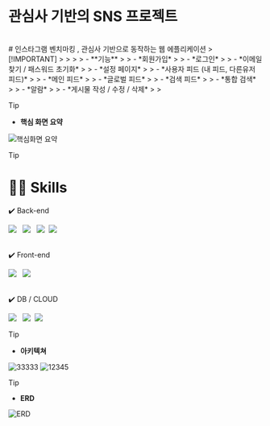# 관심사 기반의 SNS 프로젝트
<br>
# 인스타그램 벤치마킹 , 관심사 기반으로 동작하는 웹 에플리케이션
> [!IMPORTANT]
>
> 
>
> - **기능**
>
>   - *회원가입* 
>
>   - *로그인*
>
>   - *이메일찾기 / 패스워드 초기화*
>
>   - *설정 페이지*
>
>   - *사용자 피드 (내 피드, 다른유저 피드)*
>
>   - *메인 피드*
>
>   - *글로벌 피드*
>
>   - *검색 피드*
>
>   - *통합 검색* 
>
>   - *알람*
>
>   - *게시물 작성 / 수정 / 삭제*
>
>      






> [!TIP]
>
> - **핵심 화면 요약** 
>
> 
>![핵심화면 요약 ](https://github.com/user-attachments/assets/5642d190-ae05-4548-9510-52fc79bbdf08)







> [!TIP]
>
>  # 🧑‍💻 Skills
>
>
>
>
>
>    ✔️ Back-end
> 
>   
> <div>
>       <span><img src="https://img.shields.io/badge/springboot-6DB33F?style=for-the-badge&logo=springboot&logoColor=white"></span> &nbsp
>       <span><img src="https://img.shields.io/badge/JWT-black?style=for-the-badge&logo=JSON%20web%20tokens"></span> &nbsp
>       <span> <img src="https://img.shields.io/badge/Spring Security-6DB33F?style=for-the-badge&logo=Spring Security&logoColor=white"></span>&nbsp
>       <span> <img src="https://img.shields.io/badge/MyBatis-DC382D?style=for-the-badge&logo=mybatis&logoColor=white"></span>   
>      </div>
>
><br>
>
>
>
>    ✔️ Front-end
><div>  <span><img src="https://img.shields.io/badge/vuejs-%2335495e.svg?style=for-the-badge&logo=vuedotjs&logoColor=%234FC08D"></span> &nbsp    
>      <span><img src="https://img.shields.io/badge/Vuetify-1867C0?style=for-the-badge&logo=vuetify&logoColor=AEDDFF"></span>
> </div>   
>     
><br>
>
>
>    ✔️ DB / CLOUD
>
>
>
> <div>  <span><img src="https://img.shields.io/badge/MySQL-4479A1?style=for-the-badge&logo=MySQL&logoColor=white"></span> &nbsp
>   <span><img src="https://img.shields.io/badge/Amazon%20S3-569A31?style=for-the-badge&logo=Amazon%20S3&logoColor=white"></span>&nbsp
>  <span><img src="https://img.shields.io/badge/Amazon_RDS-527FFF?style=for-the-badge&logo=amazonaws&logoColor=white"></span>
></div>
>
   





> [!TIP]
>
> - **아키텍쳐**
>
> ![33333](https://github.com/user-attachments/assets/d45cc423-243d-4bd7-8896-9e58a5a36faf)
> ![12345](https://github.com/user-attachments/assets/db429a06-eab4-413f-9721-fcedea5ac8e7)








> [!TIP]
>
> - **ERD**
>
> 
>![ERD](https://github.com/user-attachments/assets/8191d2ab-1412-49a1-a07d-33acf142b9aa)   

